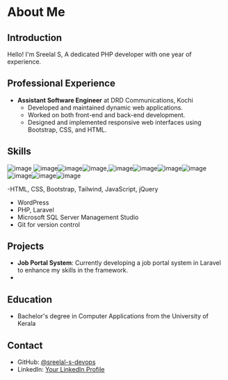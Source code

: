 # About Me

## Introduction
Hello! I'm Sreelal S, A dedicated PHP developer with one year of experience.

## Professional Experience
- **Assistant Software Engineer** at DRD Communications, Kochi
  - Developed and maintained dynamic web applications.
  - Worked on both front-end and back-end development.
  - Designed and implemented responsive web interfaces using Bootstrap, CSS, and HTML.

## Skills
![image](https://github.com/user-attachments/assets/b58a50e0-4ace-4cf1-b4dd-3512d6de933f) ![image](https://github.com/user-attachments/assets/09cc0a37-52fd-4dce-83b9-3031449d24ee)![image](https://github.com/user-attachments/assets/a7fd42da-44aa-40a4-a924-3cd98649e30d)![image](https://github.com/user-attachments/assets/588c611b-3eea-45aa-a983-97d769b58831),![image](https://github.com/user-attachments/assets/81ed0632-bff3-43e4-9f26-f8b2ba4d7271)![image](https://github.com/user-attachments/assets/cd0b011f-b2cf-4fea-ab06-d96a3b2f0f4a)![image](https://github.com/user-attachments/assets/a811adcc-ecd4-4975-91fc-6ca5dd376bc2)![image](https://github.com/user-attachments/assets/f344d93e-939d-47ad-b982-6ef70caae89b)![image](https://github.com/user-attachments/assets/072d8277-013e-4094-b63d-17b821a9ebc8)![image](https://github.com/user-attachments/assets/b2056dd4-c018-4756-9b22-d94fcd45050b)![image](https://github.com/user-attachments/assets/2c66bede-baa4-4e6c-85ae-649c0c951575)











-HTML, CSS, Bootstrap, Tailwind, JavaScript, jQuery
- WordPress
- PHP, Laravel
- Microsoft SQL Server Management Studio
- Git for version control



## Projects
- **Job Portal System**: Currently developing a job portal system in Laravel to enhance my skills in the framework.
- 
## Education
- Bachelor's degree in Computer Applications from the University of Kerala

## Contact
- GitHub: [@sreelal-s-devops](https://github.com/sreelal-s-devops)
- LinkedIn: [Your LinkedIn Profile](https://www.linkedin.com/)

